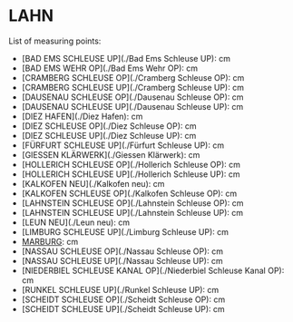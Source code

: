 # LAHN

List of measuring points:

* [BAD EMS SCHLEUSE UP](./Bad Ems Schleuse UP): <Value topic="rivers/pegel-online/LAHN/Bad-Ems-Schleuse-UP/measurementValue"/> cm
* [BAD EMS WEHR OP](./Bad Ems Wehr OP): <Value topic="rivers/pegel-online/LAHN/Bad-Ems-Wehr-OP/measurementValue"/> cm
* [CRAMBERG SCHLEUSE OP](./Cramberg Schleuse OP): <Value topic="rivers/pegel-online/LAHN/Cramberg-Schleuse-OP/measurementValue"/> cm
* [CRAMBERG SCHLEUSE UP](./Cramberg Schleuse UP): <Value topic="rivers/pegel-online/LAHN/Cramberg-Schleuse-UP/measurementValue"/> cm
* [DAUSENAU SCHLEUSE OP](./Dausenau Schleuse OP): <Value topic="rivers/pegel-online/LAHN/Dausenau-Schleuse-OP/measurementValue"/> cm
* [DAUSENAU SCHLEUSE UP](./Dausenau Schleuse UP): <Value topic="rivers/pegel-online/LAHN/Dausenau-Schleuse-UP/measurementValue"/> cm
* [DIEZ HAFEN](./Diez Hafen): <Value topic="rivers/pegel-online/LAHN/Diez-Hafen/measurementValue"/> cm
* [DIEZ SCHLEUSE OP](./Diez Schleuse OP): <Value topic="rivers/pegel-online/LAHN/Diez-Schleuse-OP/measurementValue"/> cm
* [DIEZ SCHLEUSE UP](./Diez Schleuse UP): <Value topic="rivers/pegel-online/LAHN/Diez-Schleuse-UP/measurementValue"/> cm
* [FÜRFURT SCHLEUSE UP](./Fürfurt Schleuse UP): <Value topic="rivers/pegel-online/LAHN/Fuerfurt-Schleuse-UP/measurementValue"/> cm
* [GIESSEN KLÄRWERK](./Giessen Klärwerk): <Value topic="rivers/pegel-online/LAHN/Giessen-Klaerwerk/measurementValue"/> cm
* [HOLLERICH SCHLEUSE OP](./Hollerich Schleuse OP): <Value topic="rivers/pegel-online/LAHN/Hollerich-Schleuse-OP/measurementValue"/> cm
* [HOLLERICH SCHLEUSE UP](./Hollerich Schleuse UP): <Value topic="rivers/pegel-online/LAHN/Hollerich-Schleuse-UP/measurementValue"/> cm
* [KALKOFEN NEU](./Kalkofen neu): <Value topic="rivers/pegel-online/LAHN/Kalkofen-neu/measurementValue"/> cm
* [KALKOFEN SCHLEUSE OP](./Kalkofen Schleuse OP): <Value topic="rivers/pegel-online/LAHN/Kalkofen-Schleuse-OP/measurementValue"/> cm
* [LAHNSTEIN SCHLEUSE OP](./Lahnstein Schleuse OP): <Value topic="rivers/pegel-online/LAHN/Lahnstein-Schleuse-OP/measurementValue"/> cm
* [LAHNSTEIN SCHLEUSE UP](./Lahnstein Schleuse UP): <Value topic="rivers/pegel-online/LAHN/Lahnstein-Schleuse-UP/measurementValue"/> cm
* [LEUN NEU](./Leun neu): <Value topic="rivers/pegel-online/LAHN/Leun-neu/measurementValue"/> cm
* [LIMBURG SCHLEUSE UP](./Limburg Schleuse UP): <Value topic="rivers/pegel-online/LAHN/Limburg-Schleuse-UP/measurementValue"/> cm
* [MARBURG](./Marburg): <Value topic="rivers/pegel-online/LAHN/Marburg/measurementValue"/> cm
* [NASSAU SCHLEUSE OP](./Nassau Schleuse OP): <Value topic="rivers/pegel-online/LAHN/Nassau-Schleuse-OP/measurementValue"/> cm
* [NASSAU SCHLEUSE UP](./Nassau Schleuse UP): <Value topic="rivers/pegel-online/LAHN/Nassau-Schleuse-UP/measurementValue"/> cm
* [NIEDERBIEL SCHLEUSE KANAL OP](./Niederbiel Schleuse Kanal OP): <Value topic="rivers/pegel-online/LAHN/Niederbiel-Schleuse-Kanal-OP/measurementValue"/> cm
* [RUNKEL SCHLEUSE UP](./Runkel Schleuse UP): <Value topic="rivers/pegel-online/LAHN/Runkel-Schleuse-UP/measurementValue"/> cm
* [SCHEIDT SCHLEUSE OP](./Scheidt Schleuse OP): <Value topic="rivers/pegel-online/LAHN/Scheidt-Schleuse-OP/measurementValue"/> cm
* [SCHEIDT SCHLEUSE UP](./Scheidt Schleuse UP): <Value topic="rivers/pegel-online/LAHN/Scheidt-Schleuse-UP/measurementValue"/> cm
